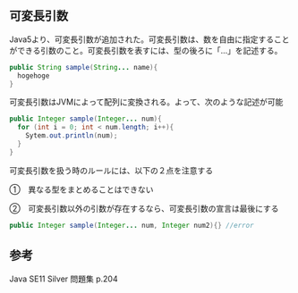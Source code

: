 ## 可変長引数

Java5より、可変長引数が追加された。可変長引数は、数を自由に指定することができる引数のこと。可変長引数を表すには、型の後ろに「...」を記述する。

```Java
public String sample(String... name){
  hogehoge
}
```

可変長引数はJVMによって配列に変換される。よって、次のような記述が可能

```Java
public Integer sample(Integer... num){
  for (int i = 0; int < num.length; i++){
    Sytem.out.println(num);
  }
}
```

可変長引数を扱う時のルールには、以下の２点を注意する

➀　異なる型をまとめることはできない

➁　可変長引数以外の引数が存在するなら、可変長引数の宣言は最後にする

```Java
public Integer sample(Integer... num, Integer num2){} //error
```

## 参考

Java SE11 Silver 問題集 p.204 
